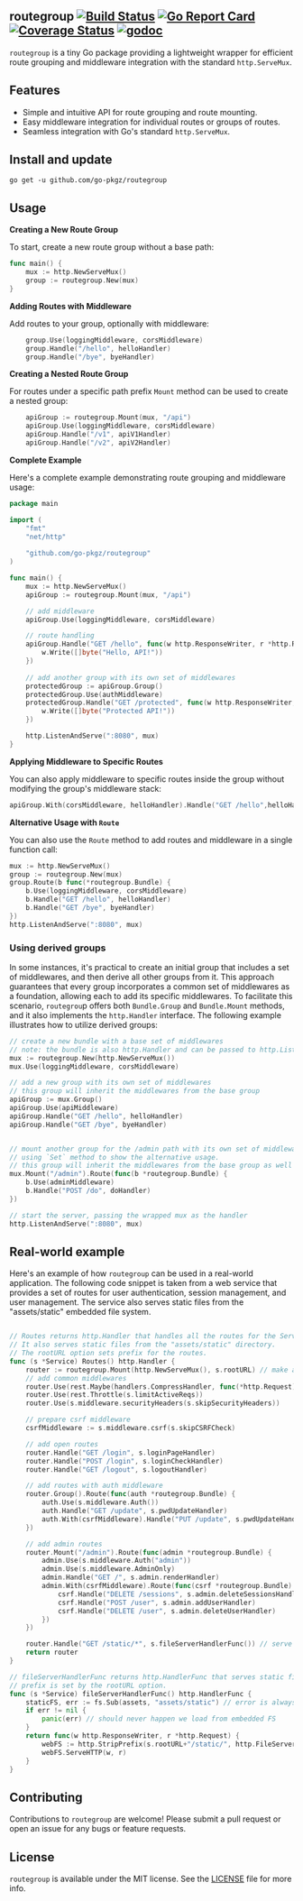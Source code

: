 ## routegroup [![Build Status](https://github.com/go-pkgz/routegroup/workflows/build/badge.svg)](https://github.com/go-pkgz/routegroup/actions) [![Go Report Card](https://goreportcard.com/badge/github.com/go-pkgz/routegroup)](https://goreportcard.com/report/github.com/go-pkgz/routegroup) [![Coverage Status](https://coveralls.io/repos/github/go-pkgz/routegroup/badge.svg?branch=master)](https://coveralls.io/github/go-pkgz/routegroup?branch=master) [![godoc](https://godoc.org/github.com/go-pkgz/routegroup?status.svg)](https://godoc.org/github.com/go-pkgz/routegroup)


`routegroup` is a tiny Go package providing a lightweight wrapper for efficient route grouping and middleware integration with the standard `http.ServeMux`.

## Features

- Simple and intuitive API for route grouping and route mounting.
- Easy middleware integration for individual routes or groups of routes.
- Seamless integration with Go's standard `http.ServeMux`.

## Install and update

`go get -u github.com/go-pkgz/routegroup`

## Usage

**Creating a New Route Group**

To start, create a new route group without a base path:

```go
func main() {
    mux := http.NewServeMux()
    group := routegroup.New(mux)
}
```

**Adding Routes with Middleware**

Add routes to your group, optionally with middleware:

```go
    group.Use(loggingMiddleware, corsMiddleware)
    group.Handle("/hello", helloHandler)
    group.Handle("/bye", byeHandler)
```
**Creating a Nested Route Group**

For routes under a specific path prefix `Mount` method can be used to create a nested group:

```go
    apiGroup := routegroup.Mount(mux, "/api")
    apiGroup.Use(loggingMiddleware, corsMiddleware)
    apiGroup.Handle("/v1", apiV1Handler)
    apiGroup.Handle("/v2", apiV2Handler)

```

**Complete Example**

Here's a complete example demonstrating route grouping and middleware usage:

```go
package main

import (
	"fmt"
	"net/http"
	
	"github.com/go-pkgz/routegroup"
)

func main() {
	mux := http.NewServeMux()
	apiGroup := routegroup.Mount(mux, "/api")

	// add middleware
	apiGroup.Use(loggingMiddleware, corsMiddleware)

	// route handling
	apiGroup.Handle("GET /hello", func(w http.ResponseWriter, r *http.Request) {
		w.Write([]byte("Hello, API!"))
	})
	
	// add another group with its own set of middlewares
	protectedGroup := apiGroup.Group()
	protectedGroup.Use(authMiddleware)
	protectedGroup.Handle("GET /protected", func(w http.ResponseWriter, r *http.Request) {
        w.Write([]byte("Protected API!"))
    })

    http.ListenAndServe(":8080", mux)
}
```

**Applying Middleware to Specific Routes**

You can also apply middleware to specific routes inside the group without modifying the group's middleware stack:

```go
apiGroup.With(corsMiddleware, helloHandler).Handle("GET /hello",helloHandler)
```

**Alternative Usage with `Route`**

You can also use the `Route` method to add routes and middleware in a single function call:

```go
mux := http.NewServeMux()
group := routegroup.New(mux)
group.Route(b func(*routegroup.Bundle) {
    b.Use(loggingMiddleware, corsMiddleware)
    b.Handle("GET /hello", helloHandler)
    b.Handle("GET /bye", byeHandler)
})
http.ListenAndServe(":8080", mux)
```

### Using derived groups

In some instances, it's practical to create an initial group that includes a set of middlewares, and then derive all other groups from it. This approach guarantees that every group incorporates a common set of middlewares as a foundation, allowing each to add its specific middlewares. To facilitate this scenario, `routegrou`p offers both `Bundle.Group` and `Bundle.Mount` methods, and it also implements the `http.Handler` interface. The following example illustrates how to utilize derived groups:

```go
// create a new bundle with a base set of middlewares
// note: the bundle is also http.Handler and can be passed to http.ListenAndServe
mux := routegroup.New(http.NewServeMux()) 
mux.Use(loggingMiddleware, corsMiddleware)

// add a new group with its own set of middlewares
// this group will inherit the middlewares from the base group
apiGroup := mux.Group()
apiGroup.Use(apiMiddleware)
apiGroup.Handle("GET /hello", helloHandler)
apiGroup.Handle("GET /bye", byeHandler)


// mount another group for the /admin path with its own set of middlewares, 
// using `Set` method to show the alternative usage.
// this group will inherit the middlewares from the base group as well
mux.Mount("/admin").Route(func(b *routegroup.Bundle) {
    b.Use(adminMiddleware)
    b.Handle("POST /do", doHandler)
})

// start the server, passing the wrapped mux as the handler
http.ListenAndServe(":8080", mux)
```

## Real-world example

Here's an example of how `routegroup` can be used in a real-world application. The following code snippet is taken from a web service that provides a set of routes for user authentication, session management, and user management. The service also serves static files from the "assets/static" embedded file system.

```go

// Routes returns http.Handler that handles all the routes for the Service.
// It also serves static files from the "assets/static" directory.
// The rootURL option sets prefix for the routes.
func (s *Service) Routes() http.Handler {
	router := routegroup.Mount(http.NewServeMux(), s.rootURL) // make a bundle with the rootURL base path
	// add common middlewares
	router.Use(rest.Maybe(handlers.CompressHandler, func(*http.Request) bool { return !s.skipGZ }))
	router.Use(rest.Throttle(s.limitActiveReqs))
	router.Use(s.middleware.securityHeaders(s.skipSecurityHeaders))

	// prepare csrf middleware
	csrfMiddleware := s.middleware.csrf(s.skipCSRFCheck)

	// add open routes
	router.Handle("GET /login", s.loginPageHandler)
	router.Handle("POST /login", s.loginCheckHandler)
	router.Handle("GET /logout", s.logoutHandler)

	// add routes with auth middleware
	router.Group().Route(func(auth *routegroup.Bundle) {
		auth.Use(s.middleware.Auth())
		auth.Handle("GET /update", s.pwdUpdateHandler)
		auth.With(csrfMiddleware).Handle("PUT /update", s.pwdUpdateHandler)
	})

	// add admin routes
	router.Mount("/admin").Route(func(admin *routegroup.Bundle) {
		admin.Use(s.middleware.Auth("admin"))
		admin.Use(s.middleware.AdminOnly)
		admin.Handle("GET /", s.admin.renderHandler)
		admin.With(csrfMiddleware).Route(func(csrf *routegroup.Bundle) {
			csrf.Handle("DELETE /sessions", s.admin.deleteSessionsHandler)
			csrf.Handle("POST /user", s.admin.addUserHandler)
			csrf.Handle("DELETE /user", s.admin.deleteUserHandler)
		})
	})

	router.Handle("GET /static/*", s.fileServerHandlerFunc()) // serve static files
	return router
}

// fileServerHandlerFunc returns http.HandlerFunc that serves static files from the "assets/static" directory.
// prefix is set by the rootURL option.
func (s *Service) fileServerHandlerFunc() http.HandlerFunc {
    staticFS, err := fs.Sub(assets, "assets/static") // error is always nil
    if err != nil {
        panic(err) // should never happen we load from embedded FS
    }
    return func(w http.ResponseWriter, r *http.Request) {
        webFS := http.StripPrefix(s.rootURL+"/static/", http.FileServer(http.FS(staticFS)))
        webFS.ServeHTTP(w, r)
    }
}


```

## Contributing

Contributions to `routegroup` are welcome! Please submit a pull request or open an issue for any bugs or feature requests.

## License

`routegroup` is available under the MIT license. See the [LICENSE](https://github.com/go-pkgz/routegroup/blob/master/LICENSE) file for more info.
